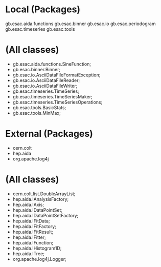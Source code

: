 # Local (Packages)
  gb.esac.aida.functions
  gb.esac.binner
  gb.esac.io
  gb.esac.periodogram
  gb.esac.timeseries
  gb.esac.tools

# (All classes)
* gb.esac.aida.functions.SineFunction;
* gb.esac.binner.Binner;
* gb.esac.io.AsciiDataFileFormatException;
* gb.esac.io.AsciiDataFileReader;
* gb.esac.io.AsciiDataFileWriter;
* gb.esac.timeseries.TimeSeries;
* gb.esac.timeseries.TimeSeriesMaker;
* gb.esac.timeseries.TimeSeriesOperations;
* gb.esac.tools.BasicStats;
* gb.esac.tools.MinMax;

# External (Packages)
* cern.colt
* hep.aida
* org.apache.log4j

# (All classes)
* cern.colt.list.DoubleArrayList;
* hep.aida.IAnalysisFactory;
* hep.aida.IAxis;
* hep.aida.IDataPointSet;
* hep.aida.IDataPointSetFactory;
* hep.aida.IFitData;
* hep.aida.IFitFactory;
* hep.aida.IFitResult;
* hep.aida.IFitter;
* hep.aida.IFunction;
* hep.aida.IHistogram1D;
* hep.aida.ITree;
* org.apache.log4j.Logger;
